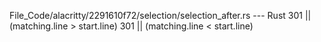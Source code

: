 File_Code/alacritty/2291610f72/selection/selection_after.rs --- Rust
301                     || (matching.line > start.line)                                                                                                      301                     || (matching.line < start.line)

